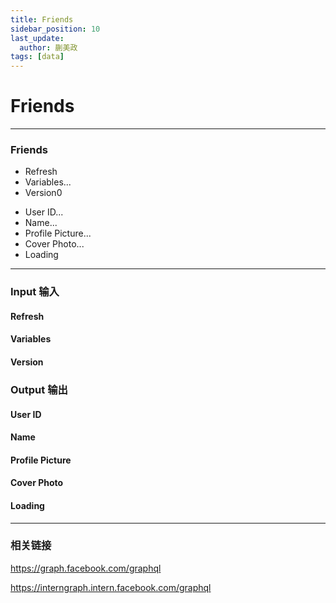```yaml
---
title: Friends
sidebar_position: 10
last_update:
  author: 蒯美政
tags: [data]
---
```


# Friends

---

<div className="patch-container">
    <div className="patch processor">
        <h3>Friends</h3>
        <ul className="inputs">
            <li>Refresh<span className="patch-pulse-preview"><span className="dot"></span></span></li>
            <li>Variables<span>...</span></li>
            <li>Version<span>0</span></li>
        </ul>
        <ul className="outputs">
            <li>User ID<span>...</span></li>
            <li>Name<span>...</span></li>
            <li>Profile Picture<span>...</span></li>
            <li>Cover Photo<span>...</span></li>
            <li>Loading<span className="checkbox-off"></span></li>
        </ul>
    </div>
</div>

---

<div className="port-descriptions">
<div className="inputs">

### Input 输入

#### Refresh

#### Variables

#### Version

</div>
<div className="outputs">

### Output 输出

#### User ID

#### Name

#### Profile Picture

#### Cover Photo

#### Loading

</div>
</div>

---

### 相关链接

https://graph.facebook.com/graphql

https://interngraph.intern.facebook.com/graphql
